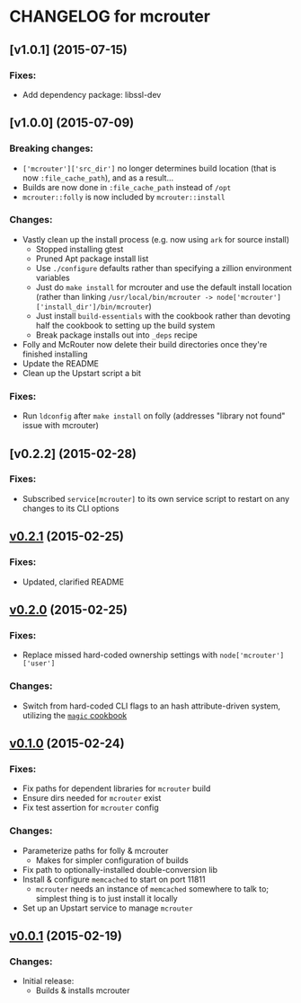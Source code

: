# CHANGELOG for mcrouter

## [v1.0.1] (2015-07-15)

### Fixes:

* Add dependency package: libssl-dev

## [v1.0.0] (2015-07-09)

### Breaking changes:

* `['mcrouter']['src_dir']` no longer determines build location (that is now `:file_cache_path`), and as a result...
* Builds are now done in `:file_cache_path` instead of `/opt`
* `mcrouter::folly` is now included by `mcrouter::install`

### Changes:

* Vastly clean up the install process (e.g. now using `ark` for source install)
    - Stopped installing gtest
    - Pruned Apt package install list
    - Use `./configure` defaults rather than specifying a zillion environment variables
    - Just do `make install` for mcrouter and use the default install location (rather than linking `/usr/local/bin/mcrouter -> node['mcrouter']['install_dir']/bin/mcrouter`)
    - Just install `build-essentials` with the cookbook rather than devoting half the cookbook to setting up the build system
    - Break package installs out into `_deps` recipe
* Folly and McRouter now delete their build directories once they're finished installing
* Update the README
* Clean up the Upstart script a bit

### Fixes:

* Run `ldconfig` after `make install` on folly (addresses "library not found" issue with mcrouter)

## [v0.2.2] (2015-02-28)

### Fixes:

* Subscribed `service[mcrouter]` to its own service script to restart on any changes to its CLI options

## [v0.2.1] (2015-02-25)

### Fixes:

* Updated, clarified README

## [v0.2.0] (2015-02-25)

### Fixes:

* Replace missed hard-coded ownership settings with `node['mcrouter']['user']`

### Changes:

* Switch from hard-coded CLI flags to an hash attribute-driven system, utilizing the [`magic` cookbook](https://github.com/sczizzo/magic-cookbook)

## [v0.1.0] (2015-02-24)

### Fixes:

* Fix paths for dependent libraries for `mcrouter` build
* Ensure dirs needed for `mcrouter` exist
* Fix test assertion for `mcrouter` config

### Changes:

* Parameterize paths for folly & mcrouter
    - Makes for simpler configuration of builds
* Fix path to optionally-installed double-conversion lib
* Install & configure `memcached` to start on port 11811
    - `mcrouter` needs an instance of `memcached` somewhere to talk to; simplest thing is to just install it locally
* Set up an Upstart service to manage `mcrouter`

## [v0.0.1] (2015-02-19)

### Changes:

* Initial release:
    - Builds & installs mcrouter

[v0.2.1]: https://github.com/evertrue/mcrouter-cookbook/compare/v0.2.0...v0.2.1
[v0.2.0]: https://github.com/evertrue/mcrouter-cookbook/compare/v0.1.0...v0.2.0
[v0.1.0]: https://github.com/evertrue/mcrouter-cookbook/compare/v0.0.1...v0.1.0
[v0.0.1]: https://github.com/evertrue/mcrouter-cookbook/compare/da547ce9...v0.0.1
